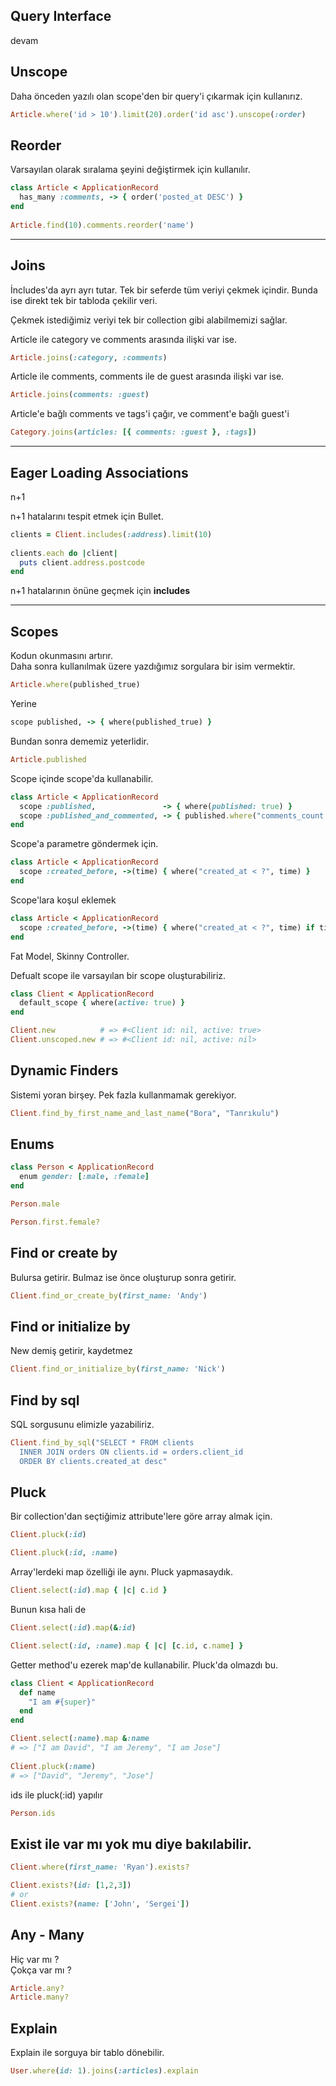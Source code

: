 ## Query Interface

devam

## Unscope

Daha önceden yazılı olan scope'den bir query'i çıkarmak için kullanırız.

```ruby
Article.where('id > 10').limit(20).order('id asc').unscope(:order)
```

## Reorder

Varsayılan olarak sıralama şeyini değiştirmek için kullanılır.

```ruby
class Article < ApplicationRecord
  has_many :comments, -> { order('posted_at DESC') }
end
 
Article.find(10).comments.reorder('name')
```

---

## Joins

İncludes'da ayrı ayrı tutar. Tek bir seferde tüm veriyi çekmek içindir. Bunda ise direkt tek bir tabloda çekilir veri.

Çekmek istediğimiz veriyi tek bir collection gibi alabilmemizi sağlar.

Article ile category ve comments arasında ilişki var ise.
```ruby
Article.joins(:category, :comments)
```

Article ile comments, comments ile de guest arasında ilişki var ise.
```ruby
Article.joins(comments: :guest)
```

Article'e bağlı comments ve tags'i çağır, ve comment'e bağlı guest'i
```ruby
Category.joins(articles: [{ comments: :guest }, :tags])
```

---

## Eager Loading Associations

n+1 

n+1 hatalarını tespit etmek için Bullet.

```ruby
clients = Client.includes(:address).limit(10)
 
clients.each do |client|
  puts client.address.postcode
end
```

n+1 hatalarının önüne geçmek için **includes**

---

## Scopes

Kodun okunmasını artırır.  
Daha sonra kullanılmak üzere yazdığımız sorgulara bir isim vermektir.  

```ruby
Article.where(published_true)
```

Yerine
```ruby
scope published, -> { where(published_true) }
```

Bundan sonra dememiz yeterlidir.
```ruby
Article.published
```

Scope içinde scope'da kullanabilir.

```ruby
class Article < ApplicationRecord
  scope :published,               -> { where(published: true) }
  scope :published_and_commented, -> { published.where("comments_count > 0") }
end
```

Scope'a parametre göndermek için.
```ruby
class Article < ApplicationRecord
  scope :created_before, ->(time) { where("created_at < ?", time) }
end
```

Scope'lara koşul eklemek
```ruby
class Article < ApplicationRecord
  scope :created_before, ->(time) { where("created_at < ?", time) if time.present? }
end
```

Fat Model, Skinny Controller.

Defualt scope ile varsayılan bir scope oluşturabiliriz.

```ruby
class Client < ApplicationRecord
  default_scope { where(active: true) }
end
```

```ruby
Client.new          # => #<Client id: nil, active: true>
Client.unscoped.new # => #<Client id: nil, active: nil>
```

## Dynamic Finders

Sistemi yoran birşey. Pek fazla kullanmamak gerekiyor.

```ruby
Client.find_by_first_name_and_last_name("Bora", "Tanrıkulu")
```

## Enums

```ruby
class Person < ApplicationRecord
  enum gender: [:male, :female]
end
```

```ruby
Person.male

Person.first.female?
```

## Find or create by

Bulursa getirir. Bulmaz ise önce oluşturup sonra getirir.
```ruby
Client.find_or_create_by(first_name: 'Andy')
```

## Find or initialize by

New demiş getirir, kaydetmez
```ruby
Client.find_or_initialize_by(first_name: 'Nick')
```

## Find by sql

SQL sorgusunu elimizle yazabiliriz.

```ruby
Client.find_by_sql("SELECT * FROM clients
  INNER JOIN orders ON clients.id = orders.client_id
  ORDER BY clients.created_at desc"
```

## Pluck

Bir collection'dan seçtiğimiz attribute'lere göre array almak için.

```ruby
Client.pluck(:id)
```
```ruby
Client.pluck(:id, :name)
```

Array'lerdeki map özelliği ile aynı. Pluck yapmasaydık.

```ruby
Client.select(:id).map { |c| c.id }
```

Bunun kısa hali de 
```ruby
Client.select(:id).map(&:id)
```

```ruby
Client.select(:id, :name).map { |c| [c.id, c.name] }
```

Getter method'u ezerek map'de kullanabilir. Pluck'da olmazdı bu.

```ruby
class Client < ApplicationRecord
  def name
    "I am #{super}"
  end
end
```

```ruby
Client.select(:name).map &:name
# => ["I am David", "I am Jeremy", "I am Jose"]
 
Client.pluck(:name)
# => ["David", "Jeremy", "Jose"]
```

ids ile pluck(:id) yapılır
```ruby
Person.ids
```

## Exist ile var mı yok mu diye bakılabilir.

```ruby
Client.where(first_name: 'Ryan').exists?
```

```ruby
Client.exists?(id: [1,2,3])
# or
Client.exists?(name: ['John', 'Sergei'])
```

## Any - Many

Hiç var mı ?  
Çokça var mı ?

```ruby
Article.any?
Article.many?
```

## Explain

Explain ile sorguya bir tablo dönebilir.
```ruby
User.where(id: 1).joins(:articles).explain
```